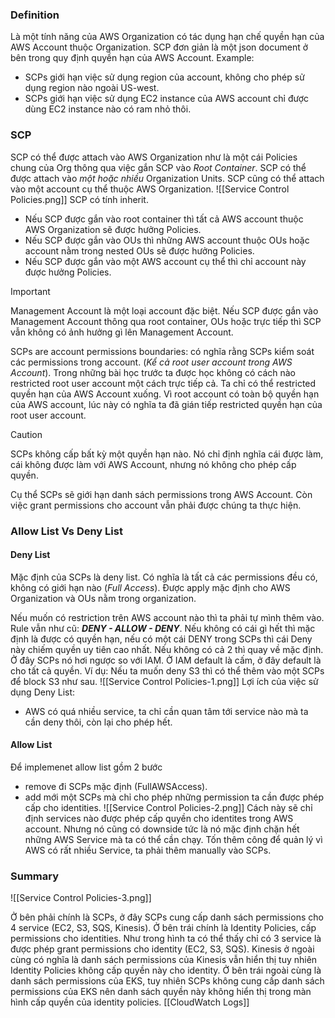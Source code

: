 ### Definition
Là một tính năng của AWS Organization có tác dụng hạn chế quyền hạn của AWS Account thuộc Organization.
SCP đơn giản là một json document ở bên trong quy định quyền hạn của AWS Account. 
Example: 
- SCPs giới hạn việc sử dụng region của account, không cho phép sử dụng region nào ngoài US-west.
- SCPs giới hạn việc sử dụng EC2 instance của AWS account chỉ được dùng EC2 instance nào có ram nhỏ thôi.
### SCP
SCP có thể được attach vào AWS Organization như là một cái Policies chung của Org thông qua việc gắn SCP vào *Root Container*.
SCP có thể được attach vào *một hoặc nhiều* Organization Units.
SCP cũng có thể attach vào một account cụ thể thuộc AWS Organization.
![[Service Control Policies.png]]
SCP có tính inherit. 
- Nếu SCP được gắn vào root container thì tất cả AWS account thuộc AWS Organization sẽ được hưởng Policies.
- Nếu SCP được gắn vào OUs thì những AWS account thuộc OUs hoặc account nằm trong nested OUs sẽ được hưởng Policies.
- Nếu SCP được gắn vào một AWS account cụ thể thì chỉ account này được hưởng Policies.

> [!IMPORTANT]  
> Management Account là một loại account đặc biệt.
> Nếu SCP được gắn vào Management Account thông qua root container, OUs hoặc trực tiếp thì SCP vẫn không có ảnh hưởng gì lên Management Account.

SCPs are account permissions boundaries: có nghĩa rằng SCPs kiểm soát các permissions trong account. (*Kể cả root user account trong AWS Account*).
Trong những bài học trước ta được học không có cách nào restricted root user account một cách trực tiếp cả.
Ta chỉ có thể restricted quyền hạn của AWS Account xuống. Vì root account có toàn bộ quyền hạn của AWS account, lúc này có nghĩa ta đã gián tiếp restricted quyền hạn của root user account.

> [!CAUTION]  
> SCPs không cấp bất kỳ một quyền hạn nào. Nó chỉ định nghĩa cái được làm, cái không được làm với AWS Account, nhưng nó không cho phép cấp quyền.
> 
> Cụ thể SCPs sẽ giới hạn danh sách permissions trong AWS Account. Còn việc grant permissions cho account vẫn phải được chúng ta thực hiện.

### Allow List Vs Deny List
#### Deny List
Mặc định của SCPs là deny list. Có nghĩa là tất cả các permissions đều có, không có giới hạn nào (*Full Access*). Được apply mặc định cho AWS Organization và OUs nằm trong organization.

Nếu muốn có restriction trên AWS account nào thì ta phải tự mình thêm vào.
Rule vẫn như cũ: ***DENY - ALLOW - DENY***. Nếu không có cái gì hết thì mặc định là được có quyền hạn, nếu có một cái DENY trong SCPs thì cái Deny này chiếm quyền uy tiên cao nhất. Nếu không có cả 2 thì quay về mặc định. Ở đây SCPs nó hơi ngược so với IAM. Ở IAM default là cấm, ở đây default là cho tất cả quyền.
Ví dụ: Nếu ta muốn deny S3 thì có thể thêm vào một SCPs để block S3 như sau. 
![[Service Control Policies-1.png]]
Lợi ích của việc sử dụng Deny List:
- AWS có quá nhiều service, ta chỉ cần quan tâm tới service nào mà ta cần deny thôi, còn lại cho phép hết.
#### Allow List
Để implemenet allow list gồm 2 bước
- remove đi SCPs mặc định (FullAWSAccess).
- add mới một SCPs mà chỉ cho phép những permission ta cần được phép cấp cho identities.
![[Service Control Policies-2.png]]
Cách này sẽ chỉ định services nào được phép cấp quyền cho identites trong AWS account. Nhưng nó cũng có downside tức là nó mặc định chặn hết những AWS Service mà ta có thể cần chạy. Tốn thêm công để quản lý vì AWS có rất nhiều Service, ta phải thêm manually vào SCPs.
### Summary
![[Service Control Policies-3.png]]

Ở bên phải chính là SCPs, ở đây SCPs cung cấp danh sách permissions cho 4 service (EC2, S3, SQS, Kinesis).
Ở bên trái chính là Identity Policies, cấp permissions cho identities.
Như trong hình ta có thể thấy chỉ có 3 service là được phép grant permissions cho identity (EC2, S3, SQS).
Kinesis ở ngoài cùng có nghĩa là danh sách permissions của Kinesis vẫn hiển thị tuy nhiên Identity Policies không cấp quyền này cho identity.
Ở bên trái ngoài cùng là danh sách permissions của EKS, tuy nhiên SCPs không cung cấp danh sách permissions của EKS nên danh sách quyền này không hiển thị trong màn hình cấp quyền của identity policies.
[[CloudWatch Logs]]